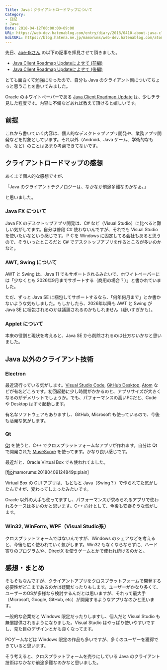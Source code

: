 ```yaml
---
Title: Java：クライアントロードマップについて
Category:
- 日記
- Java
Date: 2018-04-12T00:00:00+09:00
URL: https://web-dev.hatenablog.com/entry/diary/2018/0410-about-java-client-roadmap
EditURL: https://blog.hatena.ne.jp/mamorums/web-dev.hatenablog.com/atom/entry/17391345971633563297
---
```


先日、[aoe-tkさん](http://aoe-tk.hatenablog.com/about) の以下の記事を拝見させて頂きました。

- [Java Client Roadmap Updateによせて (前編)](http://aoe-tk.hatenablog.com/entry/2018/03/11/203708)
- [Java Client Roadmap Updateによせて (後編)](http://aoe-tk.hatenablog.com/entry/2018/03/18/185144)

とても面白くて勉強になったので、自分も Java のクライアント側についてちょっと思うことを書いてみました。

Oracle のホワイトペーパーである [Java Client Roadmap Update](http://www.oracle.com/technetwork/java/javase/javaclientroadmapupdate2018mar-4414431.pdf) は、少しチラ見した程度です。内容に不備などあれば教えて頂けると嬉しいです。


## 前提
これから書いていく内容は、個人的なデスクトップアプリ開発や、業務アプリ開発などを対象としています。それ以外（Android、Java ゲーム、学術的なもの、など）のことはあまり考慮できてないです。


## クライアントロードマップの感想
あくまで個人的な感想ですが、

「Java のクライアントテクノロジーは、なかなか前途多難なのかなぁ。」

と思いました。

### Java FX について
Java FX のデスクトップアプリ開発は、C# など（Visual Studio）に比べると難しい気がしてます。自分は普段 C# 使わないんですが、それでも Visual Studio を使いたいなという感じです。ＰＣを Windows に固定してる会社もあると思うので、そういったところだと C# でデスクトップアプリを作るところが多いのかなと。

### AWT, Swing について
AWT と Swing は、Java 11 でもサポートされるみたいで、ホワイトペーパーには「少なくとも 2026年9月までサポートする（商用の場合？）」と書かれていました。

ただ、ずっと Java SE に梱包してサポートするなら、「何年何月まで」とか書かないような気もしました。もしかしたら、2026年以降も AWT と Swing が Java SE に梱包されるのかは議論されるのかもしれません（疑いすぎかも）。

### Applet について
本来の役割と現状を考えると、Java SE から削除されるのは仕方ないかなと思いました。


## Java 以外のクライアント技術
### Electron
最近流行っている気がします。[Visual Studio Code](https://code.visualstudio.com/), [GitHub Desktop](https://desktop.github.com/), [Atom](https://atom.io/) などが有名どころです。初回起動に少し時間がかかるのと、アプリサイズが大きくなるのがデメリットでしょうか。でも、パフォーマンスの高いPCだと、Code や Desktop はすぐ起動します。

有名なソフトウェアもありますし、GitHub, Microsoft も使っているので、今後も活発な気がします。


### Qt
[Qt](https://ja.wikipedia.org/wiki/Qt) を使うと、C++ でクロスプラットフォームなアプリが作れます。自分は Qt で開発された [MuseScore](https://musescore.org/) を使ってます。かなり良い感じです。

最近だと、Oracle Virtual Box でも使われてました。

[f:id:mamorums:20180409124849p:plain]

Virtual Box の GUI アプリは、もともと Java（Swing？）で作られてた気がしたんですが、変わってしまったみたいです。

Oracle 以外の大手も使ってますし、パフォーマンスが求められるアプリで使われるケースは多いのかと思います。C++ 向けとして、今後も安泰そうな気がします。


### Win32, WinForm, WPF（Visual Studio系）
クロスプラットフォームではないんですが、Windows のシェアなどを考えると、今後も広く使われていく気がします。Win32 もなくならならずに、ハード寄りのプログラムや、DirectX を使うゲームとかで使われ続けるのかと。


## 感想・まとめ
そもそもなんですが、クライアントアプリをクロスプラットフォームで開発する必要性がどこまであるのかは疑問だったりもします。ユーザーがかなり多くて、ユーザーのOSが多様なら検討するんだとは思いますが、それって最大手（Microsoft, Google, GitHub, etc）が開発するようなアプリなのかと思います。

一般的な企業だと Windows 限定だったりしますし、個人だと Visual Studio も無償提供されるようになりました。Visual Studio はやっぱり使いやすいですし、見た目のデザインとかも良くなってます。

PCゲームなどは Windows 限定の作品も多いですが、多くのユーザーを獲得できていると思います。

そう考えると、クロスプラットフォームを売りにしている Java のクライアント技術はなかなか前途多難なのかなと思いました。
